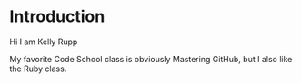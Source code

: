 Introduction
==========

Hi I am Kelly Rupp

My favorite Code School class is obviously Mastering GitHub, but I also like the Ruby class.
